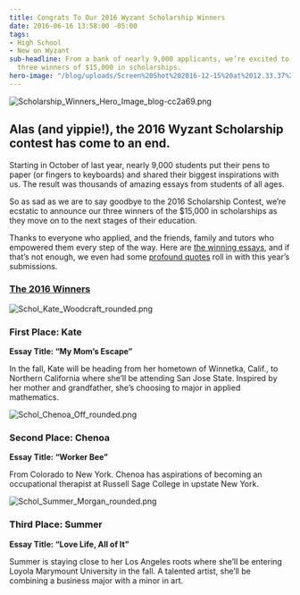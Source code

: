 ```yaml
---
title: Congrats To Our 2016 Wyzant Scholarship Winners
date: 2016-06-16 13:58:00 -05:00
tags:
- High School
- New on Wyzant
sub-headline: From a bank of nearly 9,000 applicants, we’re excited to announce the
  three winners of $15,000 in scholarships.
hero-image: "/blog/uploads/Screen%20Shot%202016-12-15%20at%2012.33.37%20PM%20(1).png"
---
```


![Scholarship_Winners_Hero_Image_blog-cc2a69.png](/blog/uploads/Scholarship_Winners_Hero_Image_blog-cc2a69.png)

## Alas (and yippie!), the 2016 Wyzant Scholarship contest has come to an end.

Starting in October of last year, nearly 9,000 students put their pens to paper (or fingers to keyboards) and shared their biggest inspirations with us. The result was thousands of amazing essays from students of all ages.

So as sad as we are to say goodbye to the 2016 Scholarship Contest, we’re ecstatic to announce our three winners of the $15,000 in scholarships as they move on to the next stages of their education.

Thanks to everyone who applied, and the friends, family and tutors who empowered them every step of the way. Here are [the winning essays](https://www.wyzant.com/scholarships/winners), and if that’s not enough, we even had some [profound quotes](https://www.wyzant.com/blog/Best_Wyzant_Scholarship_quotes_2016_1) roll in with this year’s submissions.

### [The 2016 Winners](https://www.wyzant.com/scholarships/winners)

![Schol_Kate_Woodcraft_rounded.png](/blog/uploads/Schol_Kate_Woodcraft_rounded.png)

### First Place: Kate
**Essay Title: “My Mom’s Escape”**

In the fall, Kate will be heading from her hometown of Winnetka, Calif., to Northern California where she’ll be attending San Jose State. Inspired by her mother and grandfather, she’s choosing to major in applied mathematics.

![Schol_Chenoa_Off_rounded.png](/blog/uploads/Schol_Chenoa_Off_rounded.png)

### Second Place: Chenoa
**Essay Title: “Worker Bee”**

From Colorado to New York. Chenoa has aspirations of becoming an occupational therapist at Russell Sage College in upstate New York.

![Schol_Summer_Morgan_rounded.png](/blog/uploads/Schol_Summer_Morgan_rounded.png)

### Third Place: Summer
**Essay Title: “Love Life, All of It”**

Summer is staying close to her Los Angeles roots where she’ll be entering Loyola Marymount University in the fall. A talented artist, she’ll be combining a business major with a minor in art.
